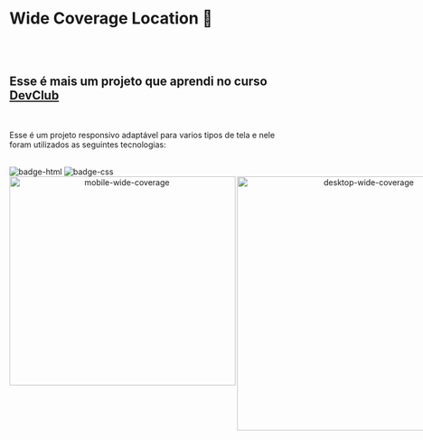 <h1>Wide Coverage Location 🚗</h1>

<br>
<br>

<h2>Esse é mais um projeto que aprendi no curso <a href="https://rodolfomori.com.br/devclub" target="_blank"/>DevClub</a></h2>
<br>

<p>Esse é um projeto responsivo adaptável para varios tipos de tela  e nele foram utilizados as seguintes tecnologias:</p>
<br>

<img src="https://img.shields.io/badge/HTML5-E34F26?style=for-the-badge&logo=html5&logoColor=white" alt="badge-html"/>
<img src="https://img.shields.io/badge/CSS3-1572B6?style=for-the-badge&logo=css3&logoColor=white" alt="badge-css"/>
<br>

<div align="center">
<div style="display: flex;">
    <img src="https://github.com/Lincolnneres/Wide-Coverage-Location-Responsivo/blob/main/assets/Mobile.png.png?raw=true" alt="mobile-wide-coverage"  width= "400px" height="370px" align="left" style= "vertical-align: top;" />
  <img src="https://github.com/Lincolnneres/Wide-Coverage-Location-Responsivo/blob/main/assets/Desktop.png.png?raw=true" alt="desktop-wide-coverage" widt="480px" height="450"  />
</div>
  </div>


